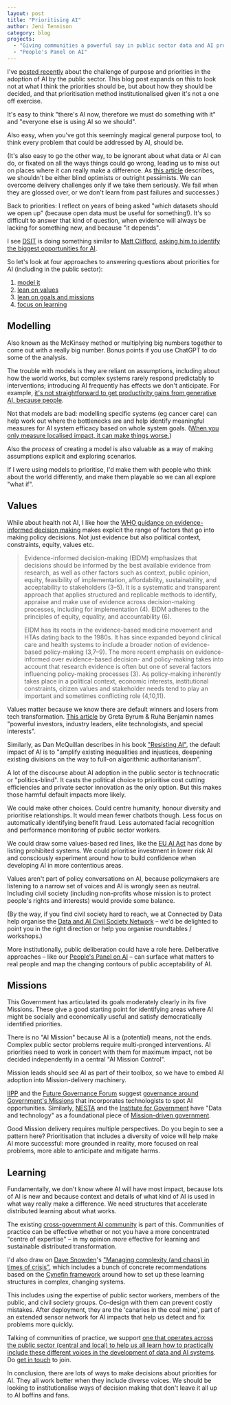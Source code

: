 ```yaml
---
layout: post
title: "Prioritising AI"
author: Jeni Tennison
category: blog
projects:
  - "Giving communities a powerful say in public sector data and AI projects"
  - "People's Panel on AI"
---
```

I've [posted recently](https://x.com/JeniT/status/1823276006288875542) about the challenge of purpose and priorities in the adoption of AI by the public sector. This blog post expands on this to look not at what I think the priorities should be, but about how they should be decided, and that prioritisation method institutionalised given it's not a one off exercise.

<!--more-->

It's easy to think "there's AI now, therefore we must do something with it" and "everyone else is using AI so we should".

Also easy, when you've got this seemingly magical general purpose tool, to think every problem that could be addressed by AI, should be.

(It's also easy to go the other way, to be ignorant about what data or AI can do, or fixated on all the ways things could go wrong, leading us to miss out on places where it can really make a difference. As [this article](https://www.technologyreview.com/2021/07/13/1028295/proud-solutionist-history-technology-industry/) describes, we shouldn't be either blind optimists or outright pessimists. We can overcome delivery challenges only if we take them seriously. We fail when they are glossed over, or we don't learn from past failures and successes.)

Back to priorities: I reflect on years of being asked "which datasets should we open up" (because open data must be useful for something!). It's so difficult to answer that kind of question, when evidence will always be lacking for something new, and because "it depends".

I see [DSIT](https://www.gov.uk/government/organisations/department-for-science-innovation-and-technology) is doing something similar to [Matt Clifford](https://www.matthewclifford.com/), [asking him to identify the biggest opportunities for AI](https://www.gov.uk/government/news/ai-expert-to-lead-action-plan-to-ensure-uk-reaps-the-benefits-of-artificial-intelligence).

So let's look at four approaches to answering questions about priorities for AI (including in the public sector):

1. [model it](#model)
2. [lean on values](#values)
3. [lean on goals and missions](#missions)
4. [focus on learning](#learning)

## Modelling 

Also known as the McKinsey method or multiplying big numbers together to come out with a really big number. Bonus points if you use ChatGPT to do some of the analysis.

The trouble with models is they are reliant on assumptions, including about how the world works, but complex systems rarely respond predictably to interventions; introducing AI frequently has effects we don't anticipate. For example, [it's not straightforward to get productivity gains from generative AI, because people](https://hbr.org/2024/01/is-genais-impact-on-productivity-overblown).

Not that models are bad: modelling specific systems (eg cancer care) can help work out where the bottlenecks are and help identify meaningful measures for AI system efficacy based on whole system goals. ([When you only measure localised impact, it can make things worse.](https://www.theguardian.com/society/article/2024/jul/08/nhs-cancer-care-basics-over-tech-ai-magic-bullets))

Also the *process* of creating a model is also valuable as a way of making assumptions explicit and exploring scenarios.

If I were using models to prioritise, I'd make them with people who think about the world differently, and make them playable so we can all explore "what if".

## Values

While about health not AI, I like how the [WHO guidance on evidence-informed decision making](https://www.who.int/publications/i/item/9789240039872) makes explicit the range of factors that go into making policy decisions. Not just evidence but also political context, constraints, equity, values etc.

> Evidence-informed decision-making (EIDM) emphasizes that decisions should be informed by the best available evidence from research, as well as other factors such as context, public opinion, equity, feasibility of implementation, affordability, sustainability, and acceptability to stakeholders (3–5). It is a systematic and transparent approach that applies structured and replicable methods to identify, appraise and make use of evidence across decision-making processes, including for implementation (4). EIDM adheres to the principles of equity, equality, and accountability (6). 
> 
> EIDM has its roots in the evidence-based medicine movement and HTAs dating back to the 1980s. It has since expanded beyond clinical care and health systems to include a broader notion of evidence-based policy-making (3,7–9). The more recent emphasis on evidence-informed over evidence-based decision- and policy-making takes into account that research evidence is often but one of several factors influencing policy-making processes (3). As policy-making inherently takes place in a political context, economic interests, institutional constraints, citizen values and stakeholder needs tend to play an important and sometimes conflicting role (4,10,11).  

Values matter because we know there are default winners and losers from tech transformation. [This article](https://ssir.org/articles/entry/disrupting_the_gospel_of_tech_solutionism_to_build_tech_justice) by Greta Byrum & Ruha Benjamin names "powerful investors, industry leaders, elite technologists, and special interests".

Similarly, as Dan McQuillan describes in his book ["Resisting AI"](https://bristoluniversitypress.co.uk/resisting-ai), the default impact of AI is to "amplify existing inequalities and injustices, deepening existing divisions on the way to full-on algorithmic authoritarianism".

A lot of the discourse about AI adoption in the public sector is technocratic or "politics-blind". It casts the political choice to prioritise cost cutting efficiencies and private sector innovation as the only option. But this makes those harmful default impacts more likely.

We could make other choices. Could centre humanity, honour diversity and prioritise relationships. It would mean fewer chatbots though. Less focus on automatically identifying benefit fraud. Less automated facial recognition and performance monitoring of public sector workers.

We could draw some values-based red lines, like the [EU AI Act](https://artificialintelligenceact.eu/high-level-summary/) has done by listing prohibited systems. We could prioritise investment in lower risk AI and consciously experiment around how to build confidence when developing AI in more contentious areas.

Values aren't part of policy conversations on AI, because policymakers are listening to a narrow set of voices and AI is wrongly seen as neutral. Including civil society (including non-profits whose mission is to protect people's rights and interests) would provide some balance.

(By the way, if you find civil society hard to reach, we at Connected by Data help organise the [Data and AI Civil Society Network](https://data-and-ai-cso-network.org/) – we'd be delighted to point you in the right direction or help you organise roundtables / workshops.)

More institutionally, public deliberation could have a role here. Deliberative approaches – like our [People's Panel on AI](https://connectedbydata.org/projects/2023-peoples-panel-on-ai) – can surface what matters to real people and map the changing contours of public acceptability of AI.

## Missions

This Government has articulated its goals moderately clearly in its five Missions. These give a good starting point for identifying areas where AI might be socially and economically useful and satisfy democratically identified priorities.

There is no "AI Mission" because AI is a (potential) means, not the ends. Complex public sector problems require multi-pronged interventions. AI priorities need to work in concert with them for maximum impact, not be decided independently in a central "AI Mission Control".

Mission leads should see AI as part of their toolbox, so we have to embed AI adoption into Mission-delivery machinery.

[IIPP](https://www.ucl.ac.uk/bartlett/public-purpose/) and the [Future Governance Forum](https://www.futuregovernanceforum.co.uk/) suggest [governance around Government's Missions](https://www.ucl.ac.uk/bartlett/public-purpose/publications/2024/may/mission-critical-statecraft-21st-century) that incorporates technologists to spot AI opportunities. Similarly, [NESTA](https://www.nesta.org.uk/) and the [Institute for Government](https://www.instituteforgovernment.org.uk/) have "Data and technology" as a foundational piece of [Mission-driven government](https://www.nesta.org.uk/report/what-does-a-mission-driven-approach-to-government-mean-and-how-can-it-be-delivered/).

Good Mission delivery requires multiple perspectives. Do you begin to see a pattern here? Prioritisation that includes a diversity of voice will help make AI more successful: more grounded in reality, more focused on real problems, more able to anticipate and mitigate harms.

## Learning

Fundamentally, we don't know where AI will have most impact, because lots of AI is new and because context and details of what kind of AI is used in what way really make a difference. We need structures that accelerate distributed learning about what works.

The existing [cross-government AI community](https://www.gov.uk/service-manual/communities/artificial-intelligence-community) is part of this. Communities of practice can be effective whether or not you have a more concentrated "centre of expertise" – in my opinion *more* effective for learning and sustainable distributed transformation.

I'd also draw on [Dave Snowden](https://thecynefin.co/team/dave-snowden/)'s ["Managing complexity (and chaos) in times of crisis"](https://op.europa.eu/en/publication-detail/-/publication/712438d0-8c55-11eb-b85c-01aa75ed71a1), which includes a bunch of concrete recommendations based on the [Cynefin framework](https://thecynefin.co/) around how to set up these learning structures in complex, changing systems.

This includes using the expertise of public sector workers, members of the public, and civil society groups. Co-design with them can prevent costly mistakes. After deployment, they are the 'canaries in the coal mine', part of an extended sensor network for AI impacts that help us detect and fix problems more quickly.

Talking of communities of practice, we support [one that operates across the public sector (central and local) to help us all learn how to practically include these different voices in the development of data and AI systems](https://connectedbydata.org/events/2024-07-18-community-of-practice). Do [get in touch](mailto:emily@connectedbydata.org) to join.

In conclusion, there are lots of ways to make decisions about priorities for AI. They all work better when they include diverse voices. We should be looking to institutionalise ways of decision making that don't leave it all up to AI boffins and fans.